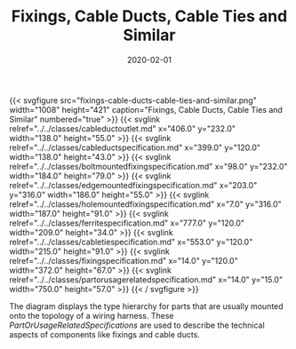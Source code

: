 ﻿---
title: Fixings, Cable Ducts, Cable Ties and Similar
toc: false
type: specs
layout: diagram
date: "2020-02-01"
draft: false
specification: VEC
version: 1.2.0
documentType: "Recommendation"
elementType: Diagram
classes:
  - CableDuctOutlet
  - CableDuctSpecification
  - BoltMountedFixingSpecification
  - EdgeMountedFixingSpecification
  - HoleMountedFixingSpecification
  - FerriteSpecification
  - CableTieSpecification
  - FixingSpecification
  - PartOrUsageRelatedSpecification
menu:
  VEC-1.2.0:    
    parent: component-characteristics
    identifier: component-characteristics/fixings-cable-ducts-cable-ties-and-similar
    weight: 1005009 

# Prev/next pager order (if `docs_section_pager` enabled in `params.toml`)
weight: 1005009
---
{{< svgfigure src="fixings-cable-ducts-cable-ties-and-similar.png" width="1008" height="421" caption="Fixings, Cable Ducts, Cable Ties and Similar" numbered="true" >}}
  {{< svglink relref="../../classes/cableductoutlet.md" x="406.0" y="232.0" width="138.0" height="55.0" >}}
  {{< svglink relref="../../classes/cableductspecification.md" x="399.0" y="120.0" width="138.0" height="43.0" >}}
  {{< svglink relref="../../classes/boltmountedfixingspecification.md" x="98.0" y="232.0" width="184.0" height="79.0" >}}
  {{< svglink relref="../../classes/edgemountedfixingspecification.md" x="203.0" y="316.0" width="186.0" height="55.0" >}}
  {{< svglink relref="../../classes/holemountedfixingspecification.md" x="7.0" y="316.0" width="187.0" height="91.0" >}}
  {{< svglink relref="../../classes/ferritespecification.md" x="777.0" y="120.0" width="209.0" height="34.0" >}}
  {{< svglink relref="../../classes/cabletiespecification.md" x="553.0" y="120.0" width="215.0" height="91.0" >}}
  {{< svglink relref="../../classes/fixingspecification.md" x="14.0" y="120.0" width="372.0" height="67.0" >}}
  {{< svglink relref="../../classes/partorusagerelatedspecification.md" x="14.0" y="15.0" width="750.0" height="57.0" >}}
{{< / svgfigure >}}
<p> The diagram displays the type hierarchy for parts that are usually mounted onto the topology of a wiring harness. These <i>PartOrUsageRelatedSpecifications</i> are used to describe the technical aspects of components like fixings and cable ducts.      </p>